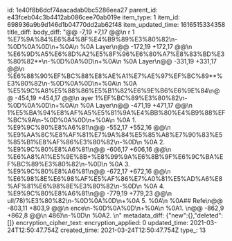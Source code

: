 id: 1e40f8b6dcf74aacadab0bc5286eea27
parent_id: e43fceb04c3b4412ab086cee70ab019e
item_type: 1
item_id: 698936a9b9d146d1b04770dd2ab62f48
item_updated_time: 1616515334358
title_diff: 
body_diff: "@@ -7,19 +7,17 @@\\n r 1 %E7%9A%84%E6%84%8F%E4%B9%89%E3%80%82\\n-%0D%0A%0D\\n+%0A\\n %0A  Layer\\n@@ -172,19 +172,17 @@\\n %E6%9D%A5%E6%8D%A2%E5%8F%96%E6%80%A7%E8%83%BD%E3%80%82**\\n-%0D%0A%0D\\n+%0A\\n %0A  Layer\\n@@ -331,19 +331,17 @@\\n %E6%88%90%EF%BC%88%E8%AE%A1%E7%AE%97%EF%BC%89**%E3%80%82\\n-%0D%0A%0D\\n+%0A\\n %0A  %E5%9C%A8%E5%88%86%E5%B1%82%E6%9E%B6%E6%9E%84\\n@@ -454,19 +454,17 @@\\n ayer 1%EF%BC%89%E3%80%82\\n-%0D%0A%0D\\n+%0A\\n %0A  Layer\\n@@ -471,19 +471,17 @@\\n  1%E5%BA%94%E8%AF%A5%E5%81%9A%E4%BB%80%E4%B9%88%EF%BC%9A\\n-%0D%0A%0D\\n+%0A\\n %0A  1. %E9%9C%80%E8%A6%81\\n@@ -552,17 +552,16 @@\\n %E9%AA%8C%E8%AF%81%E7%9A%84%E5%85%A8%E7%90%83%E5%85%B1%E8%AF%86%E3%80%82\\n-%0D\\n %0A  2. %E9%9C%80%E8%A6%81\\n@@ -606,17 +606,16 @@\\n %E6%A8%A1%E5%9E%8B+%E8%99%9A%E6%8B%9F%E6%9C%BA%EF%BC%89%E3%80%82\\n-%0D\\n %0A  3. %E9%9C%80%E8%A6%81\\n@@ -672,17 +672,16 @@\\n %E6%98%8E%E6%98%AF%E5%AF%86%E7%A0%81%E5%AD%A6%E8%AF%81%E6%98%8E%E3%80%82\\n-%0D\\n %0A  4. %E9%9C%80%E8%A6%81\\n@@ -779,19 +779,23 @@\\n ull/78)%E3%80%82\\n-%0D%0A%0D\\n+%0A  5. %0A\\n %0A## Refe\\n@@ -803,11 +803,9 @@\\n ence\\n-%0D%0A%0D\\n+%0A\\n %0A1. \\n@@ -862,9 +862,8 @@\\n 486)\\n-%0D\\n %0A2. \\n"
metadata_diff: {"new":{},"deleted":[]}
encryption_cipher_text: 
encryption_applied: 0
updated_time: 2021-03-24T12:50:47.754Z
created_time: 2021-03-24T12:50:47.754Z
type_: 13